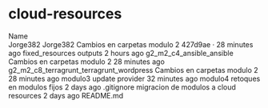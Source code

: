 # cloud-resources


Name		
Jorge382
Jorge382
Cambios en carpetas modulo 2
427d9ae
 · 
28 minutes ago
fixed_resources
outputs
2 hours ago
g2_m2_c4_ansible_ansible
Cambios en carpetas modulo 2
28 minutes ago
g2_m2_c8_terragrunt_terragrunt_wordpress
Cambios en carpetas modulo 2
28 minutes ago
modulo3
update provider
32 minutes ago
modulo4
retoques en modulos fijos
2 days ago
.gitignore
migracion de modulos a cloud resources
2 days ago
README.md
